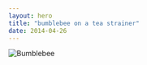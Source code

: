 ```yaml
---
layout: hero
title: "bumblebee on a tea strainer"
date: 2014-04-26
---
```

![Bumblebee](http://cdn.www.artsoftheinsane.com/P4260046.jpg)

